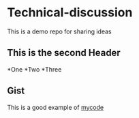 # Technical-discussion
This is a demo repo for sharing ideas


## This is the second Header
*One
*Two
*Three
## Gist
This is a good example of [mycode](https://gist.github.com/zhenxin53/91ae33bc6f0b89e86386fae3b5eddd94)
